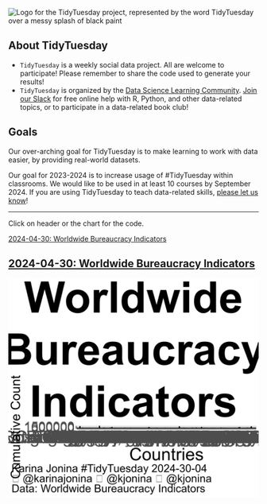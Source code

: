 ![Logo for the TidyTuesday project, represented by the word TidyTuesday over a messy splash of black paint](static/tt_logo.png)

## About TidyTuesday

- `TidyTuesday` is a weekly social data project. All are welcome to participate! Please remember to share the code used to generate your results!
- `TidyTuesday` is organized by the [Data Science Learning Community](https://dslc.io). [Join our Slack](https://dslc.io/join) for free online help with R, Python, and other data-related topics, or to participate in a data-related book club!

## Goals

Our over-arching goal for TidyTuesday is to make learning to work with data easier, by providing real-world datasets.

Our goal for 2023-2024 is to increase usage of #TidyTuesday within classrooms.
We would like to be used in at least 10 courses by September 2024.
If you are using TidyTuesday to teach data-related skills, [please let us know](https://forms.gle/G1Y7doYqRU89m9SE8)! 

***
Click on header or the chart for the code.

[2024-04-30: Worldwide Bureaucracy Indicators](code/2024_04_30_tidy_tuesday.Rmd)

## [2024-04-30: Worldwide Bureaucracy Indicators](https://github.com/kjonina/tidytuesday/blob/master/code/World_Bureacracy_Indicators_2024_04_30)


<a href='https://github.com/kjonina/tidytuesday/blob/master/outputs/2024-04-30/World_Bureacracy_Indicators_2024_04_30.png'>
<img src='outputs/World_Bureacracy_Indicators_2024_04_30.png'/></a>
